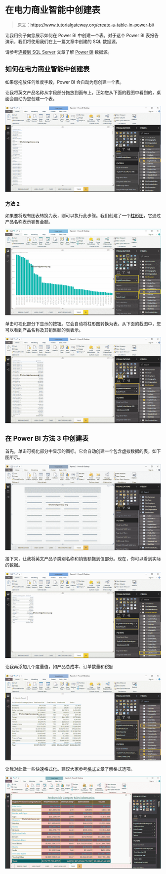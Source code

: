 # 在电力商业智能中创建表

> 原文：<https://www.tutorialgateway.org/create-a-table-in-power-bi/>

让我用例子向您展示如何在 Power BI 中创建一个表。对于这个 Power BI 表报告演示，我们将使用我们在上一篇文章中创建的 SQL 数据源。

请参考[连接到 SQL Server](https://www.tutorialgateway.org/connect-power-bi-to-sql-server/) 文章了解 [Power BI](https://www.tutorialgateway.org/power-bi-tutorial/) 数据源。

## 如何在电力商业智能中创建表

如果您拖放任何维度字段，Power BI 会自动为您创建一个表。

让我将英文产品名称从字段部分拖放到画布上，正如您从下面的截图中看到的，桌面会自动为您创建一个表。

![Create a Table in Power BI 1](img/a70cfce90370e5355651731b60c1d5c1.png)

### 方法 2

如果要将现有图表转换为表，则可以执行此步骤。我们创建了一个[柱形图](https://www.tutorialgateway.org/column-chart-in-power-bi/)，它通过产品名称表示销售金额。

![Create a Table in Power BI 2](img/85d649c1a45ef70679bff74d5c4531e5.png)

单击可视化部分下显示的按钮。它会自动将柱形图转换为表。从下面的截图中，您可以看到产品名称及其销售额的表表示。

![Create a Table in Power BI 3](img/0fba60299da64046aca873008d0261e4.png)

## 在 Power BI 方法 3 中创建表

首先，单击可视化部分中显示的图标。它会自动创建一个包含虚拟数据的表，如下图所示。

![Create a Table in Power BI 4](img/763ed023eed5cbebb4fa6083ad667d7c.png)

接下来，让我将英文产品子类别名称和销售额拖到值部分。现在，你可以看到实际的数据。

![Create a Table in Power BI 5](img/db9f2318748a655403cca4a76ae3744b.png)

让我再添加几个度量值，如产品总成本、订单数量和税额

![Create a Table in Power BI 6](img/bc708d7a20a8fcf9320cac430bf4e0e4.png)

让我对此做一些快速格式化。建议大家参考[格式](https://www.tutorialgateway.org/format-power-bi-table/)文章了解格式选项。

![Create a Table in Power BI 8](img/cdf899d9a9748da66a61d578897544e1.png)